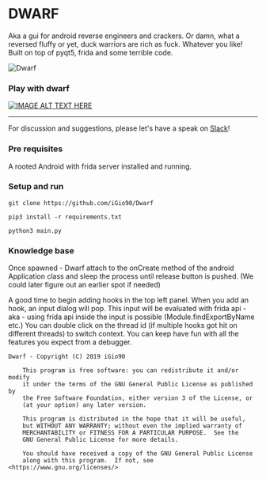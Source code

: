 # DWARF

Aka a gui for android reverse engineers and crackers.
Or damn, what a reversed fluffy or yet, duck warriors are rich as fuck. Whatever you like!
Built on top of pyqt5, frida and some terrible code. 

![Dwarf](https://github.com/iGio90/Dwarf/blob/master/ui/dwarf.png?raw=true)

### Play with dwarf
[![IMAGE ALT TEXT HERE](https://img.youtube.com/vi/Bl7Aoe3UxgM/0.jpg)](https://www.youtube.com/watch?v=Bl7Aoe3UxgM)

---
For discussion and suggestions, please let's have a speak on [Slack](https://join.slack.com/t/resecret/shared_invite/enQtMzc1NTg4MzE3NjA1LTlkNzYxNTIwYTc2ZTYyOWY1MTQ1NzBiN2ZhYjQwYmY0ZmRhODQ0NDE3NmRmZjFiMmE1MDYwNWJlNDVjZDcwNGE)!

### Pre requisites
A rooted Android with frida server installed and running.

### Setup and run

```
git clone https://github.com/iGio90/Dwarf

pip3 install -r requirements.txt

python3 main.py
```

### Knowledge base

Once spawned - Dwarf attach to the onCreate method of the android Application class and sleep the process until release button is pushed.
(We could later figure out an earlier spot if needed)

A good time to begin adding hooks in the top left panel.
When you add an hook, an input dialog will pop. This input will be evaluated with frida api - aka - using frida api inside the input is possible (Module.findExportByName etc.)
You can double click on the thread id (if multiple hooks got hit on different threads) to switch context.
You can keep have fun with all the features you expect from a debugger.

```
Dwarf - Copyright (C) 2019 iGio90

    This program is free software: you can redistribute it and/or modify
    it under the terms of the GNU General Public License as published by
    the Free Software Foundation, either version 3 of the License, or
    (at your option) any later version.

    This program is distributed in the hope that it will be useful,
    but WITHOUT ANY WARRANTY; without even the implied warranty of
    MERCHANTABILITY or FITNESS FOR A PARTICULAR PURPOSE.  See the
    GNU General Public License for more details.

    You should have received a copy of the GNU General Public License
    along with this program.  If not, see <https://www.gnu.org/licenses/>
```
